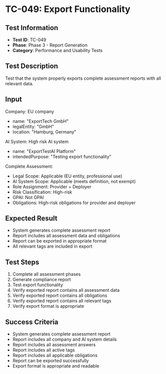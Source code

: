 # TC-049: Export Functionality

## Test Information
- **Test ID**: TC-049
- **Phase**: Phase 3 - Report Generation
- **Category**: Performance and Usability Tests

## Test Description
Test that the system properly exports complete assessment reports with all relevant data.

## Input
Company: EU company
- name: "ExportTech GmbH"
- legalEntity: "GmbH"
- location: "Hamburg, Germany"

AI System: High risk AI system
- name: "ExportTestAI Platform"
- intendedPurpose: "Testing export functionality"

Complete Assessment:
- Legal Scope: Applicable (EU entity, professional use)
- AI System Scope: Applicable (meets definition, not exempt)
- Role Assignment: Provider + Deployer
- Risk Classification: High-risk
- GPAI: Not GPAI
- Obligations: High-risk obligations for provider and deployer

## Expected Result
- System generates complete assessment report
- Report includes all assessment data and obligations
- Report can be exported in appropriate format
- All relevant tags are included in export

## Test Steps
1. Complete all assessment phases
2. Generate compliance report
3. Test export functionality
4. Verify exported report contains all assessment data
5. Verify exported report contains all obligations
6. Verify exported report contains all relevant tags
7. Verify export format is appropriate

## Success Criteria
- System generates complete assessment report
- Report includes all company and AI system details
- Report includes all assessment answers
- Report includes all active tags
- Report includes all applicable obligations
- Report can be exported successfully
- Export format is appropriate and readable 